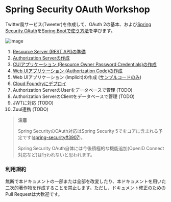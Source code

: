 # Spring Security OAuth Workshop

Twitter風サービス(Tweeter)を作成して、OAuth 2の基本、および[Spring Security OAuth](https://projects.spring.io/spring-security-oauth/)を[Spring Bootで使う方法](http://docs.spring.io/spring-boot/docs/1.5.1.RELEASE/reference/html/boot-features-security.html#boot-features-security-oauth2)を学びます。


![image](https://qiita-image-store.s3.amazonaws.com/0/1852/a3d0d4e0-f22b-2f01-5b4b-36df828630f2.png)

1. [Resource Server (REST API)の準備](resource-server.md)
1. [Authorization Serverの作成](authorization-server.md)
1. [CUIアプリケーション (Resource Owner Password Credentials)の作成](cli-application.md)
1. [Web UIアプリケーション (Authorization Code)の作成](webui-application.md)
1. Web UIアプリケーション (Implicit)の作成 ([サンプルコードのみ](https://github.com/tweeter-service/tweeter-spa/blob/master/src/main/resources/static/index.html))
1. [Cloud Foundryにデプロイ](deploy-to-cloud-foundry.md)
1. Authorization ServerのUserをデータベースで管理 (TODO)
1. Authorization ServerのClientをデータベースで管理 (TODO)
1. JWTに対応 (TODO)
1. Zuul連携 (TODO)

> **注意**
>
> Spring SecurityのOAuth対応はSpring Security 5でをコアに含まれる予定です([spring-security#3907](https://github.com/spring-projects/spring-security/issues/3907))。
> 
> Spring Security OAuth自体には今後積極的な機能追加(OpenID Connect対応など)は行われないと思われます。

### 利用規約

無断で本ドキュメントの一部または全部を改変したり、本ドキュメントを用いた二次的著作物を作成することを禁止します。ただし、ドキュメント修正のためのPull Requestは大歓迎です。
